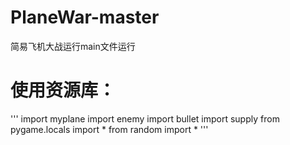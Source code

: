 # PlaneWar-master
简易飞机大战运行main文件运行
# 使用资源库：
'''
import myplane
import enemy
import bullet
import supply
from pygame.locals import *
from random import *
'''
